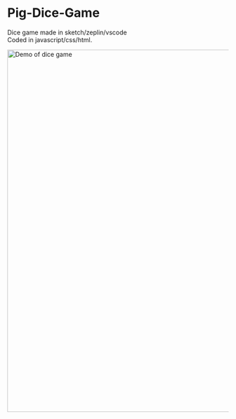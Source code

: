# Pig-Dice-Game
Dice game made in sketch/zeplin/vscode<br/>
Coded in javascript/css/html.<br/>

<img src="https://i.gyazo.com/6f64b82a730759faa6c06a8a784c9ad0.gif" alt="Demo of dice game" width="826"/>

